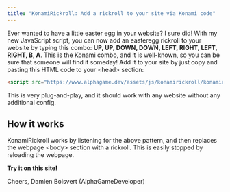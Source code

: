 ```yaml
---
title: "KonamiRickroll: Add a rickroll to your site via Konami code"
---
```

Ever wanted to have a little easter egg in your website?  I sure did!  With my new JavaScript script, you can now add an easteregg rickroll to your website<!--more-->
by typing this combo: **UP, UP, DOWN, DOWN, LEFT, RIGHT, LEFT, RIGHT, B, A**.  This is the Konami combo, and it is well-known, so you can be sure that someone
will find it someday! Add it to your site by just copy and pasting this HTML code to your &lt;head&gt; section:
```html
<script src="https://www.alphagame.dev/assets/js/konamirickroll/konamirickroll.js"></script>
```
This is very plug-and-play, and it should work with any website without any additional config.

## How it works
KonamiRickroll works by listening for the above pattern, and then replaces the webpage &lt;body&gt; section with a rickroll.  This is easily stopped by reloading the webpage.

**Try it on this site!**

Cheers,
Damien Boisvert (AlphaGameDeveloper)
